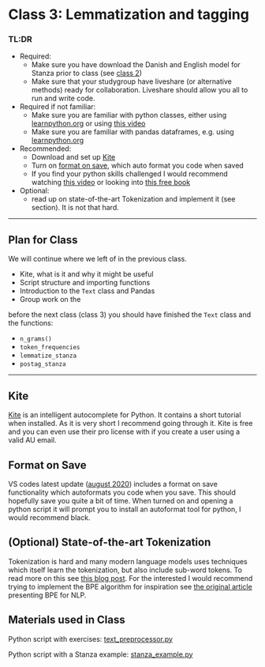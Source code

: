 # Class 3: Lemmatization and tagging


### TL:DR
 - Required:
   - Make sure you have download the Danish and English model for Stanza prior to class (see [class 2](classroom_materials/class_02/class_02.md))
   - Make sure that your studygroup have liveshare (or alternative methods) ready for collaboration. Liveshare should allow you all to run and write code.
 - Required if not familiar:
   - Make sure you are familiar with python classes, either using [learnpython.org](https://www.learnpython.org/en/Classes_and_Objects) or using [this video](https://www.youtube.com/watch?v=ZDa-Z5JzLYM)
   - Make sure you are familiar with pandas dataframes, e.g. using [learnpython.org](https://www.learnpython.org/en/Pandas_Basics)
 - Recommended: 
   - Download and set up [Kite](https://www.kite.com)
   - Turn on [format on save](https://code.visualstudio.com/updates/v1_49#_only-format-modified-text), which auto format you code when saved
   - If you find your python skills challenged I would recommend watching [this video](https://www.youtube.com/watch?v=rfscVS0vtbw) or looking into [this free book](https://automatetheboringstuff.com)
 - Optional:
   - read up on state-of-the-art Tokenization and implement it (see section). It is not that hard.

---
## Plan for Class
We will continue where we left of in the previous class.
  - Kite, what is it and why it might be useful
  - Script structure and importing functions
  - Introduction to the `Text` class and Pandas
  - Group work on the 

before the next class (class 3) you should have finished the `Text` class and the functions:
* `n_grams()`
* `token_frequencies`
* `lemmatize_stanza`
* `postag_stanza`


---

## Kite
[Kite](https://www.kite.com) is an intelligent autocomplete for Python. It contains a short tutorial when installed. As it is very short I recommend going through it. Kite is free and you can even use their pro license with if you create a user using a valid AU email.


## Format on Save
VS codes latest update ([august 2020](https://code.visualstudio.com/updates/v1_49#_only-format-modified-text)) includes a format on save functionality which autoformats you code when you save. This should hopefully save you quite a bit of time. When turned on and opening a python script it will prompt you to install an autoformat tool for python, I would recommend black.


## (Optional) State-of-the-art Tokenization
Tokenization is hard and many modern language models uses techniques which itself learn the tokenization, but also include sub-word tokens. To read more on this see [this blog post](https://blog.floydhub.com/tokenization-nlp/). For the interested I would recommend trying to implement the BPE algorithm for inspiration see [the original article](https://www.aclweb.org/anthology/P16-1162.pdf) presenting BPE for NLP.

## Materials used in Class
Python script with exercises: [text_preprocessor.py](https://github.com/auNLP/mdwikiNLP/blob/master/classroom_materials/class_02/text_processor.py)

Python script with a Stanza example: [stanza_example.py](https://github.com/auNLP/mdwikiNLP/blob/master/classroom_materials/class_02/stanza_example.py)


<!--
-->